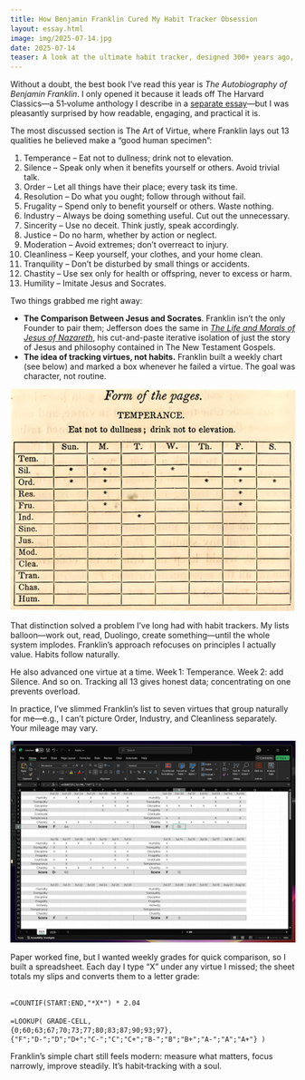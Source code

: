 ```yaml
---
title: How Benjamin Franklin Cured My Habit Tracker Obsession
layout: essay.html
image: img/2025-07-14.jpg
date: 2025-07-14
teaser: A look at the ultimate habit tracker, designed 300+ years ago, by Benjamin Franklin.
---
```


Without a doubt, the best book I’ve read this year is *The Autobiography of Benjamin Franklin*. I only opened it because it leads off The Harvard Classics—a 51‑volume anthology I describe in a [separate essay](https://makc.co/essays/2025-03-15-harvard-classics/)—but I was pleasantly surprised by how readable, engaging, and practical it is.

The most discussed section is The Art of Virtue, where Franklin lays out 13 qualities he believed make a “good human specimen”:

1. Temperance – Eat not to dullness; drink not to elevation.
2. Silence – Speak only when it benefits yourself or others. Avoid trivial talk.
3. Order – Let all things have their place; every task its time.
4. Resolution – Do what you ought; follow through without fail.
5. Frugality – Spend only to benefit yourself or others. Waste nothing.
6. Industry – Always be doing something useful. Cut out the unnecessary.
7. Sincerity – Use no deceit. Think justly, speak accordingly.
8. Justice – Do no harm, whether by action or neglect.
9. Moderation – Avoid extremes; don’t overreact to injury.
10. Cleanliness – Keep yourself, your clothes, and your home clean.
11. Tranquility – Don’t be disturbed by small things or accidents.
12. Chastity – Use sex only for health or offspring, never to excess or harm.
13. Humility – Imitate Jesus and Socrates.

Two things grabbed me right away:

* **The Comparison Between Jesus and Socrates**. Franklin isn’t the only Founder to pair them; Jefferson does the same in [*The Life and Morals of Jesus of Nazareth*](https://thejeffersonbible.com/), his cut-and-paste iterative isolation of just the story of Jesus and philosophy contained in The New Testament Gospels.
* **The idea of tracking virtues, not habits.** Franklin built a weekly chart (see below) and marked a box whenever he failed a virtue. The goal was character, not routine.

<img src="img/2025-07-14-B.jpg" alt="An estimation of what this tracking system might have looked like">

That distinction solved a problem I’ve long had with habit trackers. My lists balloon—work out, read, Duolingo, create something—until the whole system implodes. Franklin’s approach refocuses on principles I actually value. Habits follow naturally.

He also advanced one virtue at a time. Week 1: Temperance. Week 2: add Silence. And so on. Tracking all 13 gives honest data; concentrating on one prevents overload.

In practice, I’ve slimmed Franklin’s list to seven virtues that group naturally for me—e.g., I can’t picture Order, Industry, and Cleanliness separately. Your mileage may vary.

<img src="img/2025-07-14-A.png" alt="My virtue tracking spreadsheet">

Paper worked fine, but I wanted weekly grades for quick comparison, so I built a spreadsheet. Each day I type “X” under any virtue I missed; the sheet totals my slips and converts them to a letter grade:

```

=COUNTIF(START:END,"*X*") * 2.04

=LOOKUP( GRADE-CELL,  
{0;60;63;67;70;73;77;80;83;87;90;93;97},  
{"F";"D-";"D";"D+";"C-";"C";"C+";"B-";"B";"B+";"A-";"A";"A+"} )

``` 

Franklin’s simple chart still feels modern: measure what matters, focus narrowly, improve steadily. It’s habit‑tracking with a soul.
